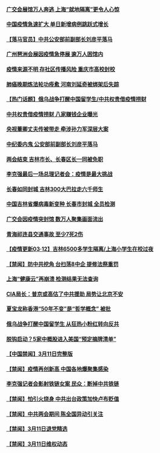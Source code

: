 #### [广交会展馆万人奔逃 上海“就地隔离”更令人心惊](../pages/prog204/a103372164.md) 
#### [中国疫情急速扩大 单日新增病例跳跃式增长](../pages/prog204/a103372067.md) 
#### [【落马官员】中共公安部前副部长刘彦平落马](../pages/prog204/a103372030.md) 
#### [广州琶洲会展因疫情急停展 逾万人困馆内](../pages/prog204/a103371960.md) 
#### [疫情来源不明 存社区传播风险 重庆市高校封校](../pages/prog204/a103371741.md) 
#### [肺癌晚期炼法轮功痊愈 河南刘延奇被绑架后失踪](../pages/prog204/a103370850.md) 
#### [【热门话题】俄乌战争打醒中国留学生/中共权贵借疫情捞财](../pages/prog204/a103371774.md) 
#### [中共权贵借疫情捞财 八家赚钱企业曝光](../pages/prog204/a103371799.md) 
#### [央视董卿丈夫传被带走 牵涉孙力军深层大案](../pages/prog204/a103371717.md) 
#### [中纪委内鬼 公安部前副部长刘彦平落马](../pages/prog204/a103371590.md) 
#### [两会结束 吉林市长、长春区长一同被免职](../pages/prog204/a103371560.md) 
#### [李克强最后一场总理记者会：疫情是最大挑战](../pages/prog204/a103371518.md) 
#### [长春如同封城 吉林300大巴拉走六千师生](../pages/prog204/a103371330.md) 
#### [中国吉林省爆病毒新变种 长春市封城 全员检测](../pages/prog204/a103371438.md) 
#### [广交会因疫情突封馆 数万人聚集画面流出](../pages/prog204/a103371353.md) 
#### [青海祁连县交通事故 至少7死2伤](../pages/prog204/a103369817.md) 
#### [【疫情更新03·12】吉林6500多学生隔离/上海小学生在校过夜](../pages/prog204/a103360523.md) 
#### [【禁闻】防中共挖角 台扫荡8中企 提修法祭重罚](../pages/prog204/a103371071.md) 
#### [上海“健康云”再崩溃 检测结果无法查询](../pages/prog204/a103371294.md) 
#### [CIA局长：普京或高估了中共援助 局势让北京不安](../pages/prog204/a103371281.md) 
#### [夏宝龙称香港“50年不变”是“哲学概念” 被批](../pages/prog204/a103371260.md) 
#### [俄乌战争打醒中国留学生 从狂热小粉红转向反共](../pages/prog204/a103371209.md) 
#### [脱钩启动？5家中概股进入美国“预定摘牌清单”](../pages/prog204/a103371058.md) 
#### [【中国禁闻】3月11日完整版](../pages/prog204/a103371121.md) 
#### [【禁闻】疫情再创新高 中国各地爆聚集感染](../pages/prog204/a103371099.md) 
#### [李克强记者会影射铁链女案 民众：断掉中共铁链](../pages/prog204/a103371096.md) 
#### [【禁闻】怕引火烧身 中共出台政策加快卢布贬值](../pages/prog204/a103371003.md) 
#### [【禁闻】中共两会期间 陈全国异动引关注](../pages/prog204/a103371005.md) 
#### [【禁闻】3月11日退党精选](../pages/prog204/a103371063.md) 
#### [【禁闻】3月11日维权动态](../pages/prog204/a103371065.md) 
